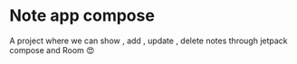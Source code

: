 # Note app compose

A project where we can show , add , update , delete notes through jetpack compose and Room 😍
